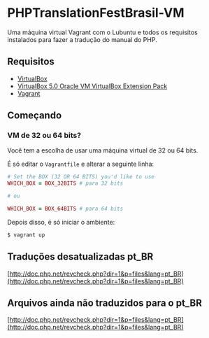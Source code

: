 PHPTranslationFestBrasil-VM
===========================

Uma máquina virtual Vagrant com o Lubuntu e todos os requisitos instalados para
fazer a tradução do manual do PHP.

## Requisitos
 - [VirtualBox](https://www.virtualbox.org/wiki/Downloads)
 - [VirtualBox 5.0 Oracle VM VirtualBox Extension Pack](http://download.virtualbox.org/virtualbox/5.0.0/Oracle_VM_VirtualBox_Extension_Pack-5.0.0-101573.vbox-extpack)
 - [Vagrant](http://www.vagrantup.com/downloads.html)

## Começando

### VM de 32 ou 64 bits?

Você tem a escolha de usar uma máquina virtual de 32 ou 64 bits.

É só editar o `Vagrantfile` e alterar a seguinte linha:

```ruby
# Set the BOX (32 OR 64 BITS) you'd like to use
WHICH_BOX = BOX_32BITS # para 32 bits

# ou

WHICH_BOX = BOX_64BITS # para 64 bits
```

Depois disso, é só iniciar o ambiente:

```bash
$ vagrant up
```

## Traduções desatualizadas pt_BR
[http://doc.php.net/revcheck.php?dir=1&p=files&lang=pt_BR](http://doc.php.net/revcheck.php?dir=1&p=files&lang=pt_BR)

## Arquivos ainda não traduzidos para o pt_BR
[http://doc.php.net/revcheck.php?dir=1&p=files&lang=pt_BR](http://doc.php.net/revcheck.php?dir=1&p=files&lang=pt_BR)


